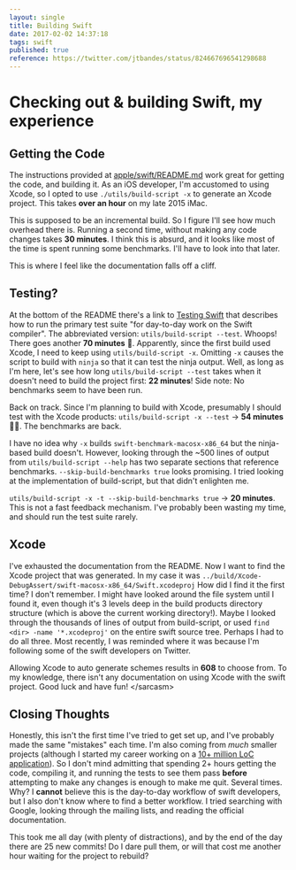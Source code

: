 ```yaml
---
layout: single
title: Building Swift
date: 2017-02-02 14:37:18
tags: swift
published: true
reference: https://twitter.com/jtbandes/status/824667696541298688
---
```


# Checking out & building Swift, my experience

## Getting the Code
The instructions provided at [apple/swift/README.md](https://github.com/apple/swift/blob/master/README.md) work great for getting the code, and building it. As an iOS developer, I'm accustomed to using Xcode, so I opted to use `./utils/build-script -x` to generate an Xcode project. This takes **over an hour** on my late 2015 iMac.

This is supposed to be an incremental build. So I figure I'll see how much overhead there is. Running a second time, without making any code changes takes **30 minutes**. I think this is absurd, and it looks like most of the time is spent running some benchmarks. I'll have to look into that later.

This is where I feel like the documentation falls off a cliff. 

## Testing?
At the bottom of the README there's a link to [Testing Swift](https://github.com/apple/swift/blob/master/docs/Testing.rst) that describes how to run the primary test suite "for day-to-day work on the Swift compiler". The abbreviated version: `utils/build-script --test`. Whoops! There goes another **70 minutes** 🙁. Apparently, since the first build used Xcode, I need to keep using `utils/build-script -x`. Omitting `-x` causes the script to build with `ninja` so that it can test the ninja output. Well, as long as I'm here, let's see how long `utils/build-script --test` takes when it doesn't need to build the project first: **22 minutes**! Side note: No benchmarks seem to have been run.

Back on track. Since I'm planning to build with Xcode, presumably I should test with the Xcode products: `utils/build-script -x --test` -> **54 minutes** 🤦‍♂️. The benchmarks are back.

I have no idea why `-x` builds `swift-benchmark-macosx-x86_64` but the ninja-based build doesn't. However, looking through the ~500 lines of output from `utils/build-script --help` has two separate sections that reference benchmarks. `--skip-build-benchmarks true` looks promising. I tried looking at the implementation of build-script, but that didn't enlighten me.

`utils/build-script -x -t --skip-build-benchmarks true` -> **20 minutes**. This is not a fast feedback mechanism. I've probably been wasting my time, and should run the test suite rarely.

## Xcode

I've exhausted the documentation from the README. Now I want to find the Xcode project that was generated. In my case it was `../build/Xcode-DebugAssert/swift-macosx-x86_64/Swift.xcodeproj` How did I find it the first time? I don't remember. I might have looked around the file system until I found it, even though it's 3 levels deep in the build products directory structure (which is above the current working directory!). Maybe I looked through the thousands of lines of output from build-script, or used `find <dir> -name '*.xcodeproj'` on the entire swift source tree. Perhaps I had to do all three. Most recently, I was reminded where it was because I'm following some of the swift developers on Twitter.

Allowing Xcode to auto generate schemes results in **608** to choose from. To my knowledge, there isn't any documentation on using Xcode with the swift project. Good luck and have fun! &lt;/sarcasm&gt;

## Closing Thoughts

Honestly, this isn't the first time I've tried to get set up, and I've probably made the same "mistakes" each time. I'm also coming from *much* smaller projects (although I started my career working on a [10+ million LoC application](http://www.drdobbs.com/tools/building-quickbooks-how-intuit-manages-1/240003694)). So I don't mind admitting that  spending 2+ hours getting the code, compiling it, and running the tests to see them pass **before** attempting to make any changes is enough to make me quit. Several times. Why? I **cannot** believe this is the day-to-day workflow of swift developers, but I also don't know where to find a better workflow. I tried searching with Google, looking through the mailing lists, and reading the official documentation.

This took me all day (with plenty of distractions), and by the end of the day there are 25 new commits! Do I dare pull them, or will that cost me another hour waiting for the project to rebuild?
